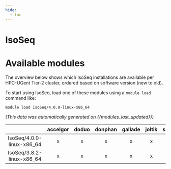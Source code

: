 ```yaml
---
hide:
  - toc
---
```


IsoSeq
======

# Available modules


The overview below shows which IsoSeq installations are available per HPC-UGent Tier-2 cluster, ordered based on software version (new to old).

To start using IsoSeq, load one of these modules using a `module load` command like:

```shell
module load IsoSeq/4.0.0-linux-x86_64
```

*(This data was automatically generated on {{modules_last_updated}})*  

| |accelgor|doduo|donphan|gallade|joltik|shinx|skitty|
| :---: | :---: | :---: | :---: | :---: | :---: | :---: | :---: |
|IsoSeq/4.0.0-linux-x86_64|x|x|x|x|x|-|-|
|IsoSeq/3.8.2-linux-x86_64|x|x|x|x|x|-|-|
